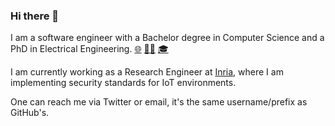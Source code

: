 ### Hi there 👋

I am a software engineer with a Bachelor degree in Computer Science and a PhD in Electrical Engineering.
[🌐](https://geonnave.com/)
[👨‍💻](https://github.com/geonnave)
[🎓](https://scholar.google.com/citations?user=TBf0rLkAAAAJ&hl=en)

I am currently working as a Research Engineer at [Inria](https://www.inria.fr/fr/centre-inria-de-paris), where I am implementing security standards for IoT environments.

One can reach me via Twitter or email, it's the same username/prefix as GitHub's.

<!--
**geonnave/geonnave** is a ✨ _special_ ✨ repository because its `README.md` (this file) appears on your GitHub profile.

Here are some ideas to get you started:

- 🔭 I’m currently working on ...
- 🌱 I’m currently learning ...
- 👯 I’m looking to collaborate on ...
- 🤔 I’m looking for help with ...
- 💬 Ask me about ...
- 📫 How to reach me: ...
- 😄 Pronouns: ...
- ⚡ Fun fact: ...
-->
